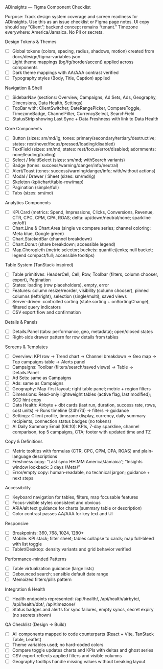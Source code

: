 ADinsights — Figma Component Checklist

Purpose: Track design system coverage and screen readiness for ADinsights. Use this as an issue checklist or Figma page notes. UI copy should say “Client”; backend concept remains “tenant.” Timezone everywhere: America/Jamaica. No PII or secrets.

Design Tokens & Themes

- [ ] Global tokens (colors, spacing, radius, shadows, motion) created from docs/design/figma-variables.json
- [ ] Light theme mappings (bg/fg/border/accent) applied across components
- [ ] Dark theme mappings with AA/AAA contrast verified
- [ ] Typography styles (Body, Title, Caption) applied

Navigation & Shell

- [ ] SidebarNav (sections: Overview, Campaigns, Ad Sets, Ads, Geography, Dimensions, Data Health, Settings)
- [ ] TopBar with: ClientSwitcher, DateRangePicker, CompareToggle, TimezoneBadge, ChannelFilter, CurrencySelect, SearchField
- [ ] StatusStrip showing Last Sync + Data Freshness with link to Data Health

Core Components

- [ ] Button (sizes: sm/md/lg; tones: primary/secondary/tertiary/destructive; states: rest/hover/focus/pressed/loading/disabled)
- [ ] TextField (sizes: sm/md; states: rest/focus/error/disabled; adornments: none/leading/trailing)
- [ ] Select / MultiSelect (sizes: sm/md; withSearch variants)
- [ ] Badge (tones: success/warning/danger/info/neutral)
- [ ] Alert/Toast (tones: success/warning/danger/info; with/without actions)
- [ ] Modal / Drawer / Sheet (sizes: sm/md/lg)
- [ ] Skeleton (kpi/chart/table-row/map)
- [ ] Pagination (simple/full)
- [ ] Tabs (sizes: sm/md)

Analytics Components

- [ ] KPI.Card (metrics: Spend, Impressions, Clicks, Conversions, Revenue, CTR, CPC, CPM, CPA, ROAS; delta: up/down/neutral/none; sparkline on/off)
- [ ] Chart.Line & Chart.Area (single vs compare series; channel coloring: Meta blue, Google green)
- [ ] Chart.StackedBar (channel breakdown)
- [ ] Chart.Donut (share breakdown; accessible legend)
- [ ] Map.Choropleth (metric selector; buckets: quantile/jenks; null bucket; legend compact/full; accessible tooltips)

Table System (TanStack-inspired)

- [ ] Table primitives: HeaderCell, Cell, Row, Toolbar (filters, column chooser, export), Pagination
- [ ] States: loading (row placeholders), empty, error
- [ ] Features: column resize/reorder, visibility (column chooser), pinned columns (left/right), selection (single/multi), saved views
- [ ] Server-driven: controlled sorting (state.sorting + onSortingChange), filtered query indicators
- [ ] CSV export flow and confirmation

Details & Panels

- [ ] Details.Panel (tabs: performance, geo, metadata); open/closed states
- [ ] Right-side drawer pattern for row details from tables

Screens & Templates

- [ ] Overview: KPI row → Trend chart → Channel breakdown → Geo map → Top campaigns table → Alerts panel
- [ ] Campaigns: Toolbar (filters/search/saved views) → Table → Details.Panel
- [ ] Ad Sets: same as Campaigns
- [ ] Ads: same as Campaigns
- [ ] Geography: Map-first layout; right table panel; metric + region filters
- [ ] Dimensions: Read-only lightweight tables (active flag, last modified); SCD hint copy
- [ ] Data Health: Airbyte + dbt cards (last run, duration, success rate, rows, cost units) → Runs timeline (24h/7d) → filters → guidance
- [ ] Settings: Client profile, timezone display, currency, daily summary recipients, connection status badges (no tokens)
- [ ] AI Daily Summary Email (06:10): KPIs, 7-day sparkline, channel comparison, top 5 campaigns, CTA; footer with updated time and TZ

Copy & Definitions

- [ ] Metric tooltips with formulas (CTR, CPC, CPM, CPA, ROAS) and plain-language descriptions
- [ ] Freshness copy: “Last sync HH:MM America/Jamaica”; “Insights window lookback: 3 days (Meta)”
- [ ] Error/empty copy: human-readable, no technical jargon; guidance + next steps

Accessibility

- [ ] Keyboard navigation for tables, filters, map focusable features
- [ ] Focus-visible styles consistent and obvious
- [ ] ARIA/alt text guidance for charts (summary table or description)
- [ ] Color contrast passes AA/AAA for key text and UI

Responsive

- [ ] Breakpoints: 360, 768, 1024, 1280+
- [ ] Mobile: KPI stack; filter sheet; tables collapse to cards; map full-bleed with list toggle
- [ ] Tablet/Desktop: density variants and grid behavior verified

Performance-minded Patterns

- [ ] Table virtualization guidance (large lists)
- [ ] Debounced search; sensible default date range
- [ ] Memoized filters/pills pattern

Integration & Health

- [ ] Health endpoints represented: /api/health/, /api/health/airbyte/, /api/health/dbt/, /api/timezone/
- [ ] Status badges and alerts for sync failures, empty syncs, secret expiry (no secrets shown)

QA Checklist (Design → Build)

- [ ] All components mapped to code counterparts (React + Vite, TanStack Table, Leaflet)
- [ ] Theme variables used; no hard-coded colors
- [ ] Compare toggle updates charts and KPIs with deltas and ghost series
- [ ] CSV export reflects applied filters and visible columns
- [ ] Geography tooltips handle missing values without breaking layout
